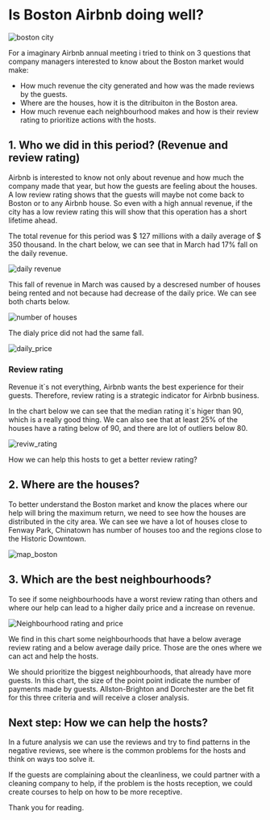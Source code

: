 # Is Boston Airbnb doing well?

![boston city](https://user-images.githubusercontent.com/20154390/120948461-a1a4b280-c718-11eb-8055-70743920ac7d.jpg)

For a imaginary Airbnb annual meeting i tried to think on 3 questions that company managers interested to know about the Boston market would make:

- How much revenue the city generated and how was the made reviews by the guests.
- Where are the houses, how it is the ditribuiton in the Boston area.
- How much revenue each neighbourhood makes and how is their review rating to prioritize actions with the hosts.

## 1. Who we did in this period? (Revenue and review rating)

Airbnb is interested to know not only about revenue and how much the company made that year, but how the guests are feeling about the houses. A low review rating shows that the guests will maybe not come back to Boston or to any Airbnb house. So even with a high annual revenue, if the city has a low review rating this will show that this operation has a short lifetime ahead.

The total revenue for this period was $ 127 millions with a daily average of $ 350 thousand. In the chart below, we can see that in March had 17% fall on the daily revenue.    

![daily revenue](https://user-images.githubusercontent.com/20154390/120952619-ca7d7580-c721-11eb-8d49-75aaf148f185.png)

This fall of revenue in March was caused by a descresed number of houses being rented and not because had decrease of the daily price. We can see both charts below.

![number of houses](https://user-images.githubusercontent.com/20154390/121002529-d3426b80-c762-11eb-8369-3447f364318a.png)

The dialy price did not had the same fall.

![daily_price](https://user-images.githubusercontent.com/20154390/121002650-f0773a00-c762-11eb-8bed-0c01d38a0a08.png)

### Review rating

Revenue it`s not everything, Airbnb wants the best experience for their guests. Therefore, review rating is a strategic indicator for Airbnb business.

In the chart below we can see that the median rating it`s higer than 90, which is a really good thing. We can also see that at least 25% of the houses have a rating below of 90, and there are lot of outliers below 80.

![reviw_rating](https://user-images.githubusercontent.com/20154390/121002898-3e8c3d80-c763-11eb-895d-a3afc9e57751.png)

How we can help this hosts to get a better review rating?

## 2. Where are the houses?

To better understand the Boston market and know the places where our help will bring the maximum return, we need to see how the houses are distributed in the city area. We can see we have a lot of houses close to Fenway Park, Chinatown has number of houses too and the regions close to the Historic Downtown.

![map_boston](https://user-images.githubusercontent.com/20154390/120953267-ffd69300-c722-11eb-83ed-54d846640fb8.png)


## 3. Which are the best neighbourhoods?

To see if some neighbourhoods have a worst review rating than others and where our help can lead to a higher daily price and a increase on revenue.

![Neighbourhood rating and price](https://user-images.githubusercontent.com/20154390/121348359-a4f99300-c8fe-11eb-85c0-56c1781ec128.png)

We find in this chart some neighbourhoods that have a below average review rating and a below average daily price. Those are the ones where we can act and help the hosts.

We should prioritize the biggest neighbourhoods, that already have more guests. In this chart, the size of the point point indicate the number of payments made by guests.
Allston-Brighton and Dorchester are the bet fit for this three criteria and will receive a closer analysis.

## Next step: How we can help the hosts?

In a future analysis we can use the reviews and try to find patterns in the negative reviews, see where is the common problems for the hosts and think on ways too solve it.

If the guests are complaining about the cleanliness, we could partner with a cleaning company to help, if the problem is the hosts reception, we could create courses to help on how to be more receptive.

Thank you for reading.

